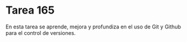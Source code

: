 # Tarea 165

En esta tarea se aprende, mejora y profundiza en el uso de Git y Github para el control de versiones.
